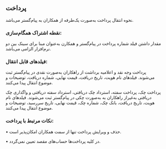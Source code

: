 ## پرداخت

نحوه انتقال پرداخت به‌صورت یک‌طرفه از همکاران به پیام‌گستر می‌باشد.

### نقطه اشتراک همگام‌سازی:

مقدار داشتن فیلد شماره پرداخت در پیام‌گستر و همکارن به‌عنوان مبنا برای سینک بین دو نرم‌افزار الزامی می‌باشد.

### فیلدهای قابل انتقال:

پرداخت وجه نقد و اعلامیه برداشت از راهکاران به‌صورت نقدی در پیام‌گستر ثبت می‌شوند. فیلدهای نام هویت، تاریخ دریافت، قیمت نهایی، شماره دریافت، توضیحات و موضوع انتقال پیدا می‌کنند.

پرداخت چک، پرداخت سفته، استرداد چک دریافتی، استرداد سفته دریافتی و واگذاری چک دریافتی به‌غیراز راهکاران به به‌صورت چکی در پیام‌گستر ثبت می‌شوند. فیلدهای نام هویت، تاریخ دریافت، بانک چک، شماره چک، قیمت نهایی، تاریخ سررسید، توضیحات و موضوع انتقال پیدا می‌کنند.

### نکات مرتبط با پرداخت:

•    حذف و ویرایش پرداخت تنها از سمت همکاران امکان‌پذیر است.

•    در کلیه پرداخت‌ها حساب‌های مقصد تعیین نمی‌گردد.

